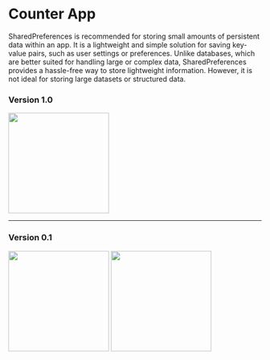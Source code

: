 # Counter App

SharedPreferences is recommended for storing small amounts of persistent data within an app. 
It is a lightweight and simple solution for saving key-value pairs, such as user settings or preferences. 
Unlike databases, which are better suited for handling large or complex data, SharedPreferences provides a hassle-free way to store lightweight information. 
However, it is not ideal for storing large datasets or structured data.

### Version 1.0
<img src="https://github.com/user-attachments/assets/c250360c-6449-4a41-a62b-c9099d73b8b7" width="200">

---

### Version 0.1
<img src="https://github.com/user-attachments/assets/f10c8fa3-1385-446b-8d52-3efdcd407cef" width="200">
<img src="https://github.com/user-attachments/assets/d060ce24-6e68-4359-b1ab-b84d9c7334b5" width="200">

